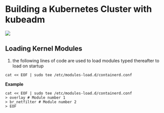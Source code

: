 # Building a Kubernetes Cluster with kubeadm

<img src="https://user-images.githubusercontent.com/6856382/221376352-df2dc8dc-0bbe-489d-bfc9-a4baeb1655fa.png">

## Loading Kernel Modules

1. the following lines of code are used to load modules typed thereafter to load on startup

```
cat << EOF | sudo tee /etc/modules-load.d/containerd.conf
```

**Example**

```
cat << EOF | sudo tee /etc/modules-load.d/containerd.conf
> overlay # Module number 1
> br_netfilter # Module number 2
> EOF
```


